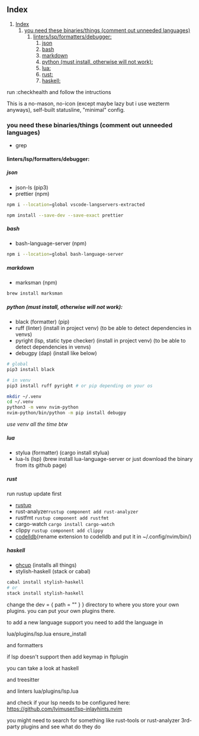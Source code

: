 ## Index

1. [Index](#index)
	1. [you need these binaries/things (comment out unneeded languages)](#you-need-these-binariesthings-comment-out-unneeded-languages)
		1. [linters/lsp/formatters/debugger:](#linterslspformattersdebugger)
			1. [json](#json)
			2. [bash](#bash)
			3. [markdown](#markdown)
			4. [python (must install, otherwise will not work):](#python-must-install-otherwise-will-not-work)
			5. [lua:](#lua)
			6. [rust:](#rust)
			7. [haskell:](#haskell)

run :checkhealth and follow the intructions

This is a no-mason, no-icon (except maybe lazy but i use wezterm anyways), self-built statusline, "minimal" config.

### you need these binaries/things (comment out unneeded languages)

- grep

#### linters/lsp/formatters/debugger:

##### json

- json-ls (pip3)
- prettier (npm)

```bash
npm i --location=global vscode-langservers-extracted
```

```bash
npm install --save-dev --save-exact prettier
```

##### bash

- bash-language-server (npm)

```bash
npm i --location=global bash-language-server
```

##### markdown

- marksman (npm)

```bash
brew install marksman
```

##### python (must install, otherwise will not work):

- black (formatter) (pip)
- ruff (linter) (install in project venv) (to be able to detect dependencies in venvs)
- pyright (lsp, static type checker) (install in project venv) (to be able to detect dependencies in venvs)
- debugpy (dap) (install like below)

```bash
# global
pip3 install black
```

```bash
# in venv
pip3 install ruff pyright # or pip depending on your os
```

```bash
mkdir ~/.venv
cd ~/.venv
python3 -m venv nvim-python
nvim-python/bin/python -m pip install debugpy
```

_use venv all the time btw_

##### lua

- stylua (formatter) (cargo install stylua)
- lua-ls (lsp) (brew install lua-language-server or just download the binary from its github page)

##### rust

run rustup update first
- [rustup](https://rustup.rs/)
- rust-analyzer`rustup component add rust-analyzer`
- rustfmt `rustup component add rustfmt`
- cargo-watch `cargo install cargo-watch`
- clippy `rustup component add clippy`
- [codelldb](https://github.com/mfussenegger/nvim-dap/wiki/C-C---Rust-(via--codelldb)#Installation)(rename extension to codelldb and put it in ~/.config/nvim/bin/)

##### haskell

- [ghcup](https://www.haskell.org/ghcup/) (installs all things)
- stylish-haskell (stack or cabal)

```bash
cabal install stylish-haskell
# or
stack install stylish-haskell
```

change the dev = { path = "" } } directory to where you store your own plugins.
you can put your own plugins there.

to add a new language support you need to add the language in

lua/plugins/lsp.lua ensure_install

and formatters

if lsp doesn't support then add keymap in ftplugin

you can take a look at haskell

and treesitter

and linters lua/plugins/lsp.lua

and check if your lsp needs to be configured here: https://github.com/lvimuser/lsp-inlayhints.nvim

you might need to search for something like rust-tools or rust-analyzer 3rd-party plugins and see what do they do
